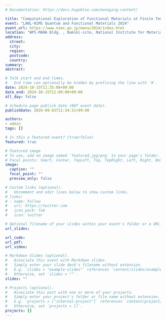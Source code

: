 ```yaml
---
# Documentation: https://docs.hugoblox.com/managing-content/

title: "Computational Exploration of Functional Materials at Finite Temperatures"
event: "LANL-NIMS Quantum and Functional Materials 2024"
event_url: https://www.nims.go.jp/mana/2024/index.html
location: "WPI-MANA Bldg. , Namiki-site, National Institute for Materials Science (NIMS)"
address:
  street:
  city:
  region:
  postcode:
  country:
summary:
abstract:

# Talk start and end times.
#   End time can optionally be hidden by prefixing the line with `#`.
date: 2024-10-15T11:35:00+09:00
date_end: 2024-10-15T12:00:00+09:00
all_day: false

# Schedule page publish date (NOT event date).
publishDate: 2024-09-03T11:34:31+09:00

authors: 
- admin
tags: []

# Is this a featured event? (true/false)
featured: true

# Featured image
# To use, add an image named `featured.jpg/png` to your page's folder. 
# Focal points: Smart, Center, TopLeft, Top, TopRight, Left, Right, BottomLeft, Bottom, BottomRight.
image:
  caption: ""
  focal_point: ""
  preview_only: false

# Custom links (optional).
#   Uncomment and edit lines below to show custom links.
# links:
# - name: Follow
#   url: https://twitter.com
#   icon_pack: fab
#   icon: twitter

# Optional filename of your slides within your event's folder or a URL.
url_slides:

url_code:
url_pdf:
url_video:

# Markdown Slides (optional).
#   Associate this event with Markdown slides.
#   Simply enter your slide deck's filename without extension.
#   E.g. `slides = "example-slides"` references `content/slides/example-slides.md`.
#   Otherwise, set `slides = ""`.
slides: ""

# Projects (optional).
#   Associate this post with one or more of your projects.
#   Simply enter your project's folder or file name without extension.
#   E.g. `projects = ["internal-project"]` references `content/project/deep-learning/index.md`.
#   Otherwise, set `projects = []`.
projects: []
---
```

